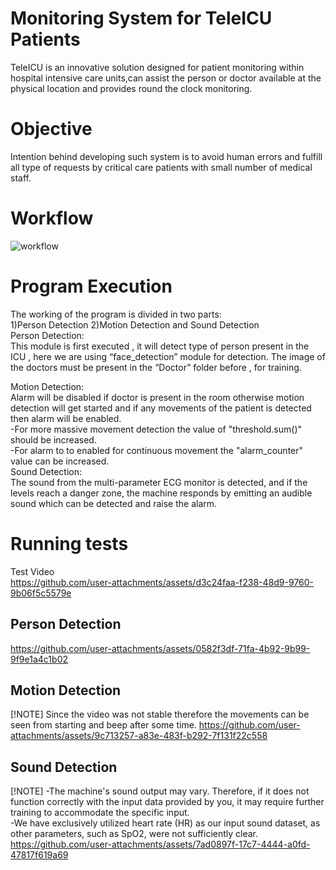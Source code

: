 # Monitoring System for TeleICU Patients
TeleICU is an innovative solution designed for patient monitoring within hospital intensive care units,can assist the person or doctor available at the physical location and provides round the clock monitoring. 

# Objective
Intention behind developing such system is to avoid human errors and fulfill all type of requests by critical care patients with small number of medical staff.
# Workflow
![workflow](https://github.com/user-attachments/assets/155e5bd1-1771-4822-9f26-0a5ca52a4874)

# Program Execution
The working of the program is divided in two parts:​</br>
1)Person Detection		2)Motion Detection and Sound Detection</br>
Person Detection:​</br>
This module is first executed , it will detect type of person present in the ICU , here we are using “face_detection” module for detection. The image of the doctors must be present in the “Doctor” folder before , for training.</br>

Motion Detection:​</br>
Alarm will be disabled if doctor is present in the room otherwise motion detection will get started and if any movements of the patient is detected then alarm will be enabled.​</br>
-For more massive movement detection​ the value of "threshold.sum()" should be increased.​</br>
-For alarm to to enabled for continuous movement the "alarm_counter" value can be increased.</br>
Sound Detection:</br>
The sound from the multi-parameter ECG monitor is detected, and if the levels reach a danger zone, the machine responds by emitting an audible sound which can be detected and raise the alarm.

# Running tests

Test Video</br>
https://github.com/user-attachments/assets/d3c24faa-f238-48d9-9760-9b06f5c5579e
## Person Detection
https://github.com/user-attachments/assets/0582f3df-71fa-4b92-9b99-9f9e1a4c1b02
## Motion Detection
[!NOTE] 
Since the video was not stable therefore the movements can be seen from starting and beep after some time.
https://github.com/user-attachments/assets/9c713257-a83e-483f-b292-7f131f22c558
## Sound Detection
[!NOTE] 
-The machine's sound output may vary. Therefore, if it does not function correctly with the input data provided by you, it may require further training to accommodate the specific input.</br>
-We have exclusively utilized heart rate (HR) as our input sound dataset, as other parameters, such as SpO2, were not sufficiently clear.
https://github.com/user-attachments/assets/7ad0897f-17c7-4444-a0fd-47817f619a69
